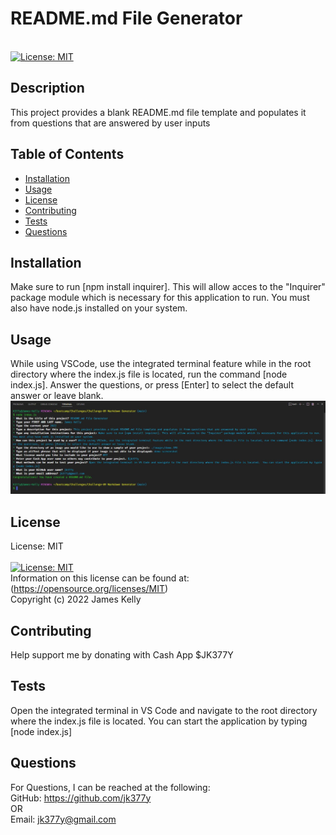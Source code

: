 
# README.md File Generator
<br>[![License: MIT](https://img.shields.io/badge/License-MIT-yellow.svg)](https://opensource.org/licenses/MIT)

## Description
This project provides a blank README.md file template and populates it from questions that are answered by user inputs

## Table of Contents
- [Installation](#installation)
- [Usage](#usage)
- [License](#license)
- [Contributing](#contributing)
- [Tests](#tests)
- [Questions](#questions)

## Installation
Make sure to run [npm install inquirer]. This will allow acces to the "Inquirer" package module which is necessary for this application to run. You must also have node.js installed on your system.

## Usage
While using VSCode, use the integrated terminal feature while in the root directory where the index.js file is located, run the command [node index.js]. Answer the questions, or press [Enter] to select the default answer or leave blank.
<br>![demo screenshot](./images/demo.JPG)

## License
License: MIT
<br><br>[![License: MIT](https://img.shields.io/badge/License-MIT-yellow.svg)](https://opensource.org/licenses/MIT)
<br>Information on this license can be found at: (https://opensource.org/licenses/MIT)
<br>Copyright (c) 2022 James Kelly

## Contributing
Help support me by donating with Cash App $JK377Y

## Tests
Open the integrated terminal in VS Code and navigate to the root directory where the index.js file is located.  You can start the application by typing [node index.js]

## Questions
For Questions, I can be reached at the following:
<br>GitHub:  https://github.com/jk377y
<br>OR
<br>Email:  jk377y@gmail.com

